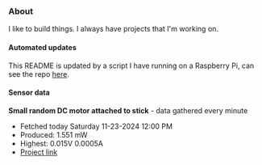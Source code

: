 ### About
I like to build things. I always have projects that I'm working on.

#### Automated updates
This README is updated by a script I have running on a Raspberry Pi, can see the repo [here](https://github.com/jdc-cunningham/raspi-git-repo-updater).

#### Sensor data


**Small random DC motor attached to stick** - data gathered every minute
- Fetched today Saturday 11-23-2024 12:00 PM
- Produced: 1.551 mW
- Highest: 0.015V 0.0005A
- [Project link](https://github.com/jdc-cunningham/turbine-raspi)
